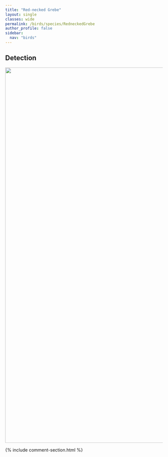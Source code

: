 ```yaml
---
title: "Red-necked Grebe"
layout: single
classes: wide
permalink: /birds/species/RedneckedGrebe
author_profile: false
sidebar:
  nav: "birds"
---
```


<h2>Detection</h2>

<a href="https://drive.google.com/uc?export=view&id=16Smp6ODiwOldJwQKcjVrwHqLMLyi_2ZV">
<img src="https://drive.google.com/uc?export=view&id=16Smp6ODiwOldJwQKcjVrwHqLMLyi_2ZV" height = "1200" width = "800">
</a>

{% include comment-section.html %}
